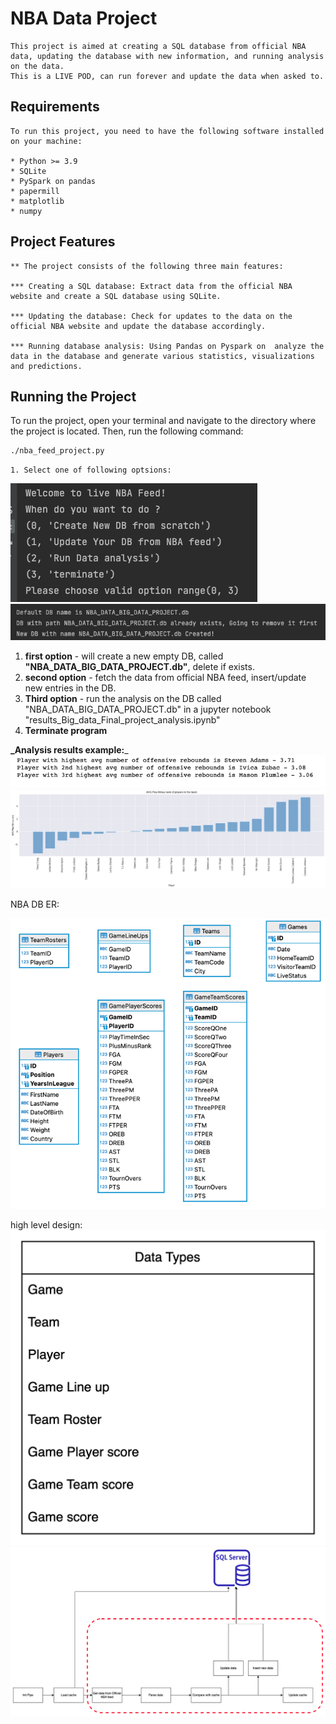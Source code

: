 # NBA Data Project
    This project is aimed at creating a SQL database from official NBA data, updating the database with new information, and running analysis on the data.
    This is a LIVE POD, can run forever and update the data when asked to.

## Requirements
    To run this project, you need to have the following software installed on your machine:

    * Python >= 3.9
    * SQLite
    * PySpark on pandas
    * papermill
    * matplotlib
    * numpy



## Project Features
    ** The project consists of the following three main features:

    *** Creating a SQL database: Extract data from the official NBA website and create a SQL database using SQLite.

    *** Updating the database: Check for updates to the data on the official NBA website and update the database accordingly.

    *** Running database analysis: Using Pandas on Pyspark on  analyze the data in the database and generate various statistics, visualizations and predictions.



## Running the Project
To run the project, open your terminal and navigate to the directory where the project is located. Then, run the following command:

```bash
./nba_feed_project.py
```

    1. Select one of following optsions:
![img_1.png](img/img_1.png)
![img_2.png](img/img_2.png)

1) **first option** - will create a new empty DB, called **"NBA_DATA_BIG_DATA_PROJECT.db"**, delete if exists.
2) **second option** - fetch the data from official NBA feed, insert/update new entries in the DB.
3) **Third option** - run the analysis on the DB called "NBA_DATA_BIG_DATA_PROJECT.db" in a jupyter notebook "results_Big_data_Final_project_analysis.ipynb"
4) **Terminate program**

**_Analysis results example:**_
![img_3.png](img/img_3.png)
![img_4.png](img/img_4.png)

NBA DB ER:

![img_5.png](img/img_5.png)

high level design:
![data_types.png](img/data_types.png)
![design.png](img/design.png)